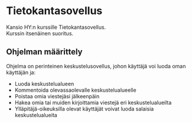 # Tietokantasovellus

Kansio HY:n kurssille Tietokantasovellus.  
Kurssin itsenäinen suoritus.  


## Ohjelman määrittely

Ohjelma on perinteinen keskustelusovellus, johon käyttäjä voi luoda oman käyttäjän ja:

- Luoda keskustelualueen
- Kommentoida olevassaolevalle keskustelualueelle
- Poistaa omia viestejäsi jälkeenpäin
- Hakea omia tai muiden kirjoittamia viestejä eri keskustelualueilta
- Ylläpitäjä-oikeuksilla olevat käyttäjät voivat luoda salaisia keskustelualueita
